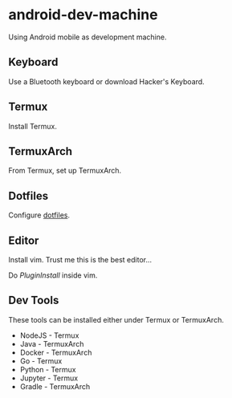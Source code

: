 # android-dev-machine

Using Android mobile as development machine.

## Keyboard

Use a Bluetooth keyboard or download Hacker's Keyboard.

## Termux

Install Termux.

## TermuxArch

From Termux, set up TermuxArch.

## Dotfiles

Configure [dotfiles](https://github.com/mengwangk/dotfiles).

## Editor

Install vim. Trust me this is the best editor...

Do *PluginInstall* inside vim.

## Dev Tools

These tools can be installed either under Termux or TermuxArch.

* NodeJS - Termux
* Java - TermuxArch
* Docker - TermuxArch
* Go - Termux
* Python - Termux
* Jupyter - Termux
* Gradle - TermuxArch






